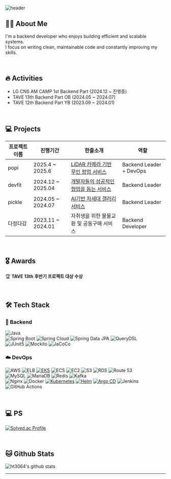 <div align="left">

![header](https://capsule-render.vercel.app/api?type=waving&color=gradient&height=210&section=header&text=Hyuntaei%20Choi&fontColor=000000&fontSize=90&fontAlign=50&fontAlignY=32&desc=Welcome%20to%20my%20GitHub!&descSize=25&descAlign=75&descAlignY=55)

## 🙋‍♂️ **About Me**
I'm a backend developer who enjoys building efficient and scalable systems.  
I focus on writing clean, maintainable code and constantly improving my skills.  

<br/>

## 🔥 Activities

* LG CNS AM CAMP 1st Backend Part (2024.12 ~ 진행중)
* TAVE 13th Backend Part OB (2024.05 ~ 2024.07)
* TAVE 12th Backend Part YB (2023.09 ~ 2024.01)

<br/>

## 💻 Projects

| 프로젝트 이름 | 진행기간       | 한줄소개             | 역할                   |
|---------------|---------------|---------------------|----------------------------------|
| popi | 2025.4 ~ 2025.6 | <a href="https://github.com/popi-official">LiDAR 카메라 기반 무인 팝업 서비스 </a> | Backend Leader + DevOps |
| devfit | 2024.12 ~ 2025.04 | <a href="https://github.com/AM-Inspire-Devfit/devfit-server">개발자들의 성공적인 협업을 돕는 서비스</a> | Backend Leader |
| pickle | 2024.05 ~ 2024.07 | <a href="https://github.com/Pickle-Tave">AI기반 차세대 갤러리 서비스</a> | Backend Leader |
| 다정다감 | 2023.11 ~ 2024.01 | 자취생을 위한 물물교환 및 공동구매 서비스 | Backend Developer |

<br/>

## 🎖️ Awards
🏆 **TAVE 13th 후반기 프로젝트 대상 수상**

<br/>

## 🛠 Tech Stack  
### 🚀 Backend
![Java](https://img.shields.io/badge/Java-007396?style=flat&logo=openjdk&logoColor=white)  
![Spring Boot](https://img.shields.io/badge/Spring%20Boot-6DB33F?style=flat&logo=spring-boot&logoColor=white) ![Spring Cloud](https://img.shields.io/badge/Spring%20Cloud-6DB33F?style=flat&logo=spring&logoColor=white) ![Spring Data JPA](https://img.shields.io/badge/Spring%20Data%20JPA-6DB33F?style=flat&logo=spring&logoColor=white) ![QueryDSL](https://img.shields.io/badge/QueryDSL-blue?style=flat)  
![JUnit5](https://img.shields.io/badge/JUnit5-25A162?style=flat&logo=junit5&logoColor=white) ![Mockito](https://img.shields.io/badge/Mockito-FF9900?style=flat) ![JaCoCo](https://img.shields.io/badge/JaCoCo-FF0000?style=flat)  

### ☁️ DevOps  
![AWS](https://img.shields.io/badge/AWS-232F3E?style=flat-square&logo=Amazon%20Web%20Services&logoColor=white) ![ELB](https://img.shields.io/badge/ELB-FF9900?style=flat&logo=aws-elastic-load-balancing&logoColor=white) [![EKS](https://img.shields.io/badge/EKS-FF9900?style=flat&logo=amazoneks&logoColor=white)](https://docs.aws.amazon.com/eks/latest/userguide/what-is-eks.html) ![ECS](https://img.shields.io/badge/ECS-FF9900?style=flat&logo=amazon-ecs&logoColor=white) ![EC2](https://img.shields.io/badge/EC2-FF9900?style=flat&logo=amazon-ec2&logoColor=white) ![S3](https://img.shields.io/badge/S3-569A31?style=flat&logo=amazon-s3&logoColor=white) ![RDS](https://img.shields.io/badge/RDS-527FFF?style=flat&logo=amazon-rds&logoColor=white) ![Route 53](https://img.shields.io/badge/Route53-8C4FFF?style=flat&logo=amazon-route-53&logoColor=white)  
![MySQL](https://img.shields.io/badge/MySQL-4479A1?style=flat&logo=mysql&logoColor=white) ![MariaDB](https://img.shields.io/badge/MariaDB-003545?style=flat&logo=mariadb&logoColor=white) ![Redis](https://img.shields.io/badge/Redis-DC382D?style=flat&logo=redis&logoColor=white) ![Kafka](https://img.shields.io/badge/Kafka-231F20?style=flat&logo=apache-kafka&logoColor=white)    
![Nginx](https://img.shields.io/badge/Nginx-009639?style=flat&logo=nginx&logoColor=white) ![Docker](https://img.shields.io/badge/Docker-2496ED?style=flat&logo=docker&logoColor=white) [![Kubernetes](https://img.shields.io/badge/Kubernetes-326CE5?style=flat&logo=kubernetes&logoColor=white)](https://kubernetes.io/) [![Helm](https://img.shields.io/badge/Helm-0F1689?style=flat&logo=helm&logoColor=white)](https://helm.sh/)
[![Argo CD](https://img.shields.io/badge/ArgoCD-EF7B4D?style=flat&logo=argo&logoColor=white)](https://argo-cd.readthedocs.io/en/stable/) ![Jenkins](https://img.shields.io/badge/Jenkins-D24939?style=flat&logo=jenkins&logoColor=white) ![GitHub Actions](https://img.shields.io/badge/GitHub%20Actions-2088FF?style=flat&logo=github-actions&logoColor=white)

<br/>

## 💻 PS
[![Solved.ac Profile](http://mazassumnida.wtf/api/v2/generate_badge?boj=hyuntaei)](https://solved.ac/ht3064)

<br/>

## 🐱 Github Stats

![ht3064's github stats](https://github-readme-stats.vercel.app/api?username=ht3064)

-----
